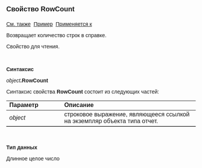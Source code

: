﻿<html>
<head>
<title>Отчет\RowCount</title>
</head>

<body>

<p><strong><font size="4" face="Arial">Свойство RowCount<br>
<br>
</font></strong><font face="Arial"><a href="../AsRepViewer.html">См. 
также</a>&nbsp;
<u>Пример</u>&nbsp; <a href="../AsRepViewer.html">Применяется к</a></font></p>

<p><font face="Arial">Возвращает количество строк в справке.</font></p>

<p><font face="Arial">Свойство для чтения.</font></p>

<p>&nbsp;</p>

<p class="label"><font face="Arial"><b>Синтаксис</b></font></p>

<p><font face="Arial"><em>object</em><strong>.RowCount</strong></font></p>

<p><font face="Arial">Синтаксис свойства <strong>RowCount</strong>
состоит из следующих частей:</font></p>

<table border="1" cellPadding="5" cols="2" frame="below" rules="rows">
<TBODY>
  <tr vAlign="top">
    <td class="label" width="29%"><font face="Arial"><b>Параметр</b></font></td>
    <td class="label" width="71%"><font face="Arial"><strong>Описание</strong></font></td>
  </tr>
  <tr>
    <td width="29%"><font face="Arial"><em>object</em></font></td>
    <td width="71%"><font face="Arial">строковое выражение, являющееся 
	ссылкой на экземпляр объекта типа отчет.</font></td>
  </tr>
</table>

<p>&nbsp;</p>

<p class="label"><font face="Arial"><b>Тип данных</b></font></p>

<p class="label"><font face="Arial">Длинное целое число</font></p>
</body>
</html>
